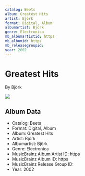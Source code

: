 ```yaml
---
catalog: Beets
album: Greatest Hits
artist: Björk
format: Digital, Album
albumartist: Björk
genre: Electronica
mb_albumartistid: https
mb_albumid: https
mb_releasegroupid: 
year: 2002
---
```


# Greatest Hits

By Björk

![](../../assets/beetscovers/Björk-Greatest_Hits.png)

## Album Data

- Catalog: Beets
- Format: Digital, Album
- Album: Greatest Hits
- Artist: Björk
- Albumartist: Björk
- Genre: Electronica
- MusicBrainz Album Artist ID: https
- MusicBrainz Album ID: https
- MusicBrainz Release Group ID: 
- Year: 2002

